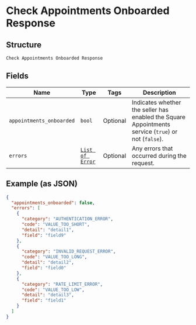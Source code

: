 
# Check Appointments Onboarded Response

## Structure

`Check Appointments Onboarded Response`

## Fields

| Name | Type | Tags | Description |
|  --- | --- | --- | --- |
| `appointments_onboarded` | `bool` | Optional | Indicates whether the seller has enabled the Square Appointments service (`true`) or not (`false`). |
| `errors` | [`List of Error`](/doc/models/error.md) | Optional | Any errors that occurred during the request. |

## Example (as JSON)

```json
{
  "appointments_onboarded": false,
  "errors": [
    {
      "category": "AUTHENTICATION_ERROR",
      "code": "VALUE_TOO_SHORT",
      "detail": "detail1",
      "field": "field9"
    },
    {
      "category": "INVALID_REQUEST_ERROR",
      "code": "VALUE_TOO_LONG",
      "detail": "detail2",
      "field": "field0"
    },
    {
      "category": "RATE_LIMIT_ERROR",
      "code": "VALUE_TOO_LOW",
      "detail": "detail3",
      "field": "field1"
    }
  ]
}
```

